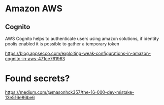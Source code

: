 # Amazon AWS


## Cognito

AWS Cognito helps to authenticate users using amazon solutions, if identity poolis enabled it is possible to gather a temporary token

https://blog.appsecco.com/exploiting-weak-configurations-in-amazon-cognito-in-aws-471ce761963

# Found secrets?

https://medium.com/@masonhck357/the-16-000-dev-mistake-13e516e86be6
